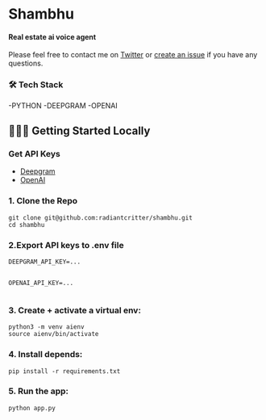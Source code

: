 # Shambhu
#### Real estate ai voice agent

Please feel free to contact me on [Twitter](https://twitter.com/maharshibhaskar) or [create an issue](https://github.com/radiantcritter/shambhu/issues/new) if you have any questions.

 
 



### 🛠️ Tech Stack

-PYTHON
-DEEPGRAM 
-OPENAI



## 🏃🏿‍♂️ Getting Started Locally

 

### Get API Keys

- [Deepgram](https://console.deepgram.com/signup?jump=keys)
- [OpenAI](https://platform.openai.com/api-keys)
 

### 1. Clone the Repo

```
git clone git@github.com:radiantcritter/shambhu.git
cd shambhu
```

### 2.Export API keys to .env file
```
DEEPGRAM_API_KEY=...
```
```
 
OPENAI_API_KEY=...
 
```

### 3. Create + activate a virtual env:

```
python3 -m venv aienv
source aienv/bin/activate
```

### 4. Install depends:

```
pip install -r requirements.txt
```

### 5. Run the app:

```
python app.py
```

 


 


 

 
